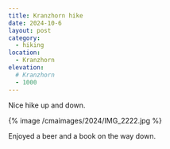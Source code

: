 ```yaml
---
title: Kranzhorn hike
date: 2024-10-6
layout: post
category:
  - hiking
location:
  - Kranzhorn
elevation:
  # Kranzhorn
  - 1000
---
```


Nice hike up and down.

{% image /cmaimages/2024/IMG_2222.jpg %}

Enjoyed a beer and a book on the way down.

